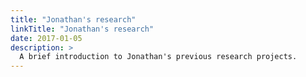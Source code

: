```yaml
---
title: "Jonathan's research"
linkTitle: "Jonathan's research"
date: 2017-01-05
description: >
  A brief introduction to Jonathan's previous research projects.
---
```


